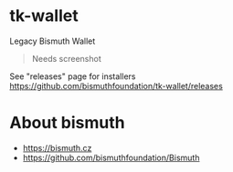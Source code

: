 # tk-wallet
Legacy Bismuth Wallet

> Needs screenshot

See "releases" page for installers  
https://github.com/bismuthfoundation/tk-wallet/releases

# About bismuth

- https://bismuth.cz
- https://github.com/bismuthfoundation/Bismuth
